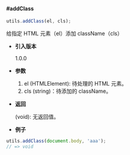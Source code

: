 #### #addClass

```javascript
utils.addClass(el, cls);
```

给指定 HTML 元素（el）添加 className（cls）

- **引入版本**

    1.0.0

- **参数**

    1. el (HTMLElement): 待处理的 HTML 元素。
    2. cls (string)：待添加的 className。

- **返回**

    (void): 无返回值。

- **例子**

```javascript
utils.addClass(document.body, 'aaa');
// => void
```
